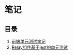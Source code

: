 # 笔记

## 目录
1. [前端单元测试笔记](src/unit_test_of_front_end.md)
2. [Relay组件基于jest的单元测试](src/unit_test_of_relay_components_based_on_jest.md)
